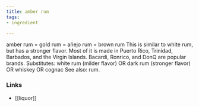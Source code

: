 ```yaml
---
title: amber rum
tags:
- ingredient

---
```

amber rum = gold rum = añejo rum = brown rum This is similar to white rum, but has a stronger flavor. Most of it is made in Puerto Rico, Trinidad, Barbados, and the Virgin Islands. Bacardi, Ronrico, and DonQ are popular brands. Substitutes: white rum (milder flavor) OR dark rum (stronger flavor) OR whiskey OR cognac See also: rum.

### Links

* [[liquor]]
